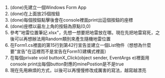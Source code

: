 1. (done)先建立一個Windows Form App
2. (done)在上面放25個按鈕
3. (done)每個按鈕點擊後會在console裡面print出這個按鈕的座標
4. (done)座標以最左上角的按鈕為原點(0,0)
5. 參考"地雷位置筆記.xlsx"，先想一想要把地雷放在哪。現在先把地雷寫死，之後可以再想辦法用Random類別來產生隨機地雷位置
6. 在Form1.cs裡面的第15行到第42行宣告並建立一個List<bool>物件（想想為什麼要"宣告"在這裡而不是宣告在Form1()建構式裡面）
7. 在每個private void buttonX_Click(object sender, EventArgs e)裡面用console print出每個button對應的minePostion是不是true
8. 現在先用麻煩的方式，以後可以再慢慢修改成厲害的寫法，越寫越漂亮
